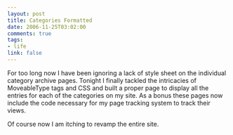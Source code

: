 ```yaml
--- 
layout: post
title: Categories Formatted
date: 2006-11-25T03:02:00
comments: true
tags:
- life
link: false
---
```

For too long now I have been ignoring a lack of style sheet on the individual category archive pages. Tonight I finally tackled the intricacies of MoveableType tags and CSS and built a proper page to display all the entries for each of the categories on my site. As a bonus these pages now include the code necessary for my page tracking system to track their views.

Of course now I am itching to revamp the entire site.
